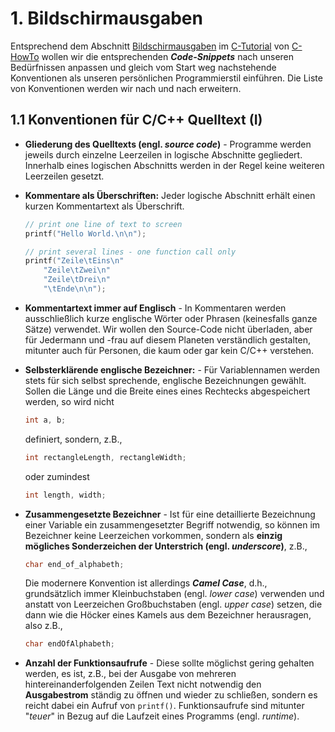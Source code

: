 # 1. Bildschirmausgaben

Entsprechend dem Abschnitt [Bildschirmausgaben](https://www.c-howto.de/tutorial/benutzerinteraktion/bildschirmausgaben) im [C-Tutorial](https://www.c-howto.de/tutorial) von [C-HowTo](https://www.c-howto.de/) wollen wir die entsprechenden ***Code-Snippets*** nach unseren Bedürfnissen anpassen und gleich vom Start weg nachstehende Konventionen als unseren persönlichen Programmierstil einführen. Die Liste von Konventionen werden wir nach und nach erweitern.

## 1.1 Konventionen für C/C++ Quelltext (I)

- **Gliederung des Quelltexts (engl. *source code*)** - Programme werden jeweils durch einzelne Leerzeilen in logische Abschnitte gegliedert. Innerhalb eines logischen Abschnitts werden in der Regel keine weiteren Leerzeilen gesetzt.

- **Kommentare als Überschriften:** Jeder logische Abschnitt erhält einen kurzen Kommentartext als Überschrift.
  
  ```cpp
  // print one line of text to screen
  printf("Hello World.\n\n");
  
  // print several lines - one function call only
  printf("Zeile\tEins\n"
      "Zeile\tZwei\n"
      "Zeile\tDrei\n"
      "\tEnde\n\n");
  ```

- **Kommentartext immer auf Englisch** - In Kommentaren werden ausschließlich kurze englische Wörter oder Phrasen (keinesfalls ganze Sätze) verwendet. Wir wollen den Source-Code nicht überladen, aber für Jedermann und -frau auf diesem Planeten verständlich gestalten, mitunter auch für Personen, die kaum oder gar kein C/C++ verstehen.

- **Selbsterklärende englische Bezeichner:** - Für Variablennamen werden stets für sich selbst sprechende, englische Bezeichnungen gewählt. Sollen die Länge und die Breite eines eines Rechtecks abgespeichert werden, so wird nicht

  ```cpp
  int a, b;
  ```
  definiert, sondern, z.B.,

  ```cpp
  int rectangleLength, rectangleWidth;
  ```
  oder zumindest

  ```cpp
  int length, width;
  ```

- **Zusammengesetzte Bezeichner** - Ist für eine detaillierte Bezeichnung einer Variable ein zusammengesetzter Begriff notwendig, so können im Bezeichner keine Leerzeichen vorkommen, sondern als **einzig mögliches Sonderzeichen der Unterstrich (engl. *underscore*)**, z.B.,
  
  ```cpp
  char end_of_alphabeth;
  ```
  
  Die modernere Konvention ist allerdings ***Camel Case***, d.h., grundsätzlich immer Kleinbuchstaben (engl. *lower case*) verwenden und anstatt von Leerzeichen Großbuchstaben (engl. *upper case*) setzen, die dann wie die Höcker eines Kamels aus dem Bezeichner herausragen, also z.B.,
  
  ```cpp
  char endOfAlphabeth;
  ```

- **Anzahl der Funktionsaufrufe** - Diese sollte möglichst gering gehalten werden, es ist, z.B., bei der Ausgabe von mehreren hintereinanderfolgenden Zeilen Text nicht notwendig den **Ausgabestrom** ständig zu öffnen und wieder zu schließen, sondern es reicht dabei ein Aufruf von `printf()`. Funktionsaufrufe sind mitunter "*teuer*" in Bezug auf die Laufzeit eines Programms (engl. *runtime*).